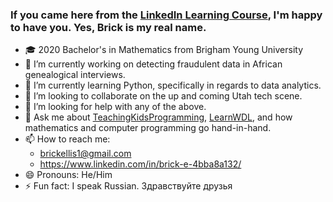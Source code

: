 ### If you came here from the [LinkedIn Learning Course](https://www.linkedin.com/learning/craft-a-great-github-profile), I'm happy to have you. Yes, Brick is my real name.
- 🎓 2020 Bachelor's in Mathematics from Brigham Young University 
- 🔭 I’m currently working on detecting fraudulent data in African genealogical interviews.
- 🌱 I’m currently learning Python, specifically in regards to data analytics.
- 👯 I’m looking to collaborate on the up and coming Utah tech scene.
- 🤔 I’m looking for help with any of the above.
- 💬 Ask me about [TeachingKidsProgramming](https://github.com/TeachingKidsProgramming), [LearnWDL](https://github.com/openwdl/learn-wdl), and how mathematics and computer programming go hand-in-hand.
- 📫 How to reach me: 
  - brickellis1@gmail.com
  - https://www.linkedin.com/in/brick-e-4bba8a132/
- 😄 Pronouns: He/Him
- ⚡ Fun fact: I speak Russian. Здравствуйте друзья
